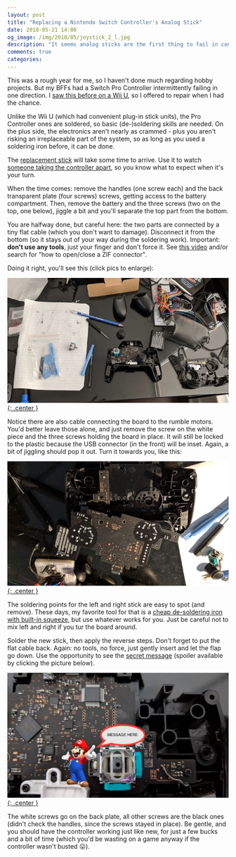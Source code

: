 ```yaml
---
layout: post
title: "Replacing a Nintendo Switch Controller's Analog Stick"
date: 2018-05-21 14:00
og_image: /img/2018/05/joystick_2_l.jpg
description: "It seems analog sticks are the first thing to fail in controllers nowadays. Here is how I replaced mine."
comments: true
categories:
---
```


This was a rough year for me, so I haven't done much regarding hobby projects. But my BFFs had a Switch Pro Controller intermittently failing in one direction. I [saw this before on a Wii U](https://chester.me/archives/2016/02/wii-u-gamepad-left-analog-stick-replacement/), so I offered to repair when I had the chance.

<!--more-->

Unlike the Wii U (which had convenient plug-in stick units), the Pro Controller ones are soldered, so basic (de-)soldering skills are needed. On the plus side, the electronics aren't nearly as crammed - plus you aren't risking an irreplaceable part of the system, so as long as you used a soldering iron before, it can be done.

The [replacement stick](https://ebay.to/2IACLf6) will take some time to arrive. Use it to  watch [someone taking the controller apart](https://www.youtube.com/watch?v=FRX-C7kjy4Y), so you know what to expect when it's your turn.

When the time comes: remove the handles (one screw each) and the back transparent plate (four screws) screws, getting access to the battery compartment. Then, remove the battery and the three screws (two on the top, one below), jiggle a bit and you'll separate the top part from the bottom.

You are halfway done, but careful here: the two parts are connected by a tiny flat cable (which you don't want to damage). Disconnect it from the bottom (so it stays out of your way during the soldering work). Important: **don't use any tools**, just your finger and don't force it. See [this video](https://www.youtube.com/watch?v=C9PwK9eGrCY) and/or search for "how to open/close a ZIF connector".

Doing it right, you'll see this (click pics to enlarge):

[![click to enlarge](/img/2018/05/joystick_1.jpg){: .center }](/img/2018/05/joystick_1_l.jpg)

Notice there are also cable connecting the board to the rumble motors. You'd better leave those alone, and just remove the screw on the white piece and the three screws holding the board in place. It will still be locked to the plastic because the USB connector (in the front) will be inset. Again, a bit of jiggling should pop it out. Turn it towards you, like this:

[![click to enlarge](/img/2018/05/joystick_3.jpg){: .center }](/img/2018/05/joystick_3_l.jpg)

The soldering points for the left and right stick are easy to spot (and remove). These days, my favorite tool for that is a [cheap de-soldering iron with built-in squeeze](https://www.amazon.ca/ECG-J-045-DS-Electric-Soldering-Temperature/dp/B00068IJSG), but use whatever works for you. Just be careful not to mix left and right if you tur the board around.

Solder the new stick, then apply the reverse steps. Don't forget to put the flat cable back. Again: no tools, no force, just gently insert and let the flap go down. Use the opportunity to see the [secret message](https://kotaku.com/the-nintendo-switch-pro-controller-hides-a-secret-messa-1792985504 ) (spoiler available by clicking the picture below).

[![click to enlarge](/img/2018/05/joystick_2.jpg){: .center }](/img/2018/05/joystick_2_l.jpg)

The white screws go on the back plate, all other screws are the black ones (didn't check the handles, since the screws stayed in place). Be gentle, and you should have the controller working just like new, for just a few bucks and a bit of time (which you'd be wasting on a game anyway if the controller wasn't busted 😛).
